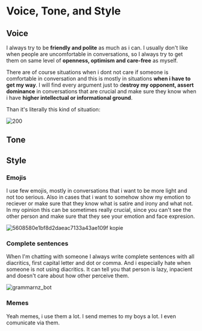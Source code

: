 # Voice, Tone, and Style
## Voice
I always try to be **friendly and polite** as much as i can. I usually don't like when people are uncomfortable in conversations, so I always try to get them on same level of **openness, optimism and care-free** as myself. 

There are of course situations when i dont not care if someone is comfortable in conversation and this is mostly in situations **when i have to get my way**. I will find every argument just to d**estroy my opponent, assert dominance** in conversations that are crucial and make sure they know when i have **higher intellectual or informational ground**. 

Than it's literally this kind of situation:

![200](https://github.com/ThaliciusWaltari/english-for-designers/assets/150806048/0258b888-7ff7-456d-b4a1-3bfc05c2e64a)

## Tone

## Style
### Emojis
I use few emojis, mostly in conversations that i want to be more light and not too serious. Also in cases that i want to somehow show my emotion to reciever or make sure that they know what is satire and irony and what not. In my opinion this can be sometimes really crucial, since you can't see the other person and make sure that they see your emotion and face expresion.

![5608580e1bf8d2daeac7133a43ae109f kopie](https://github.com/ThaliciusWaltari/english-for-designers/assets/150806048/3b1bc78c-9caa-486f-a654-abdd350fb492)

### Complete sentences
When I'm chatting with someone I always write complete sentences with all diacritics, first capital letter and dot or comma. And i especially hate when someone is not using diacritics. It can tell you that person is lazy, inpacient and doesn't care about how other perceive them. 

![grammarnz_bot](https://github.com/ThaliciusWaltari/english-for-designers/assets/150806048/025bf53f-288c-4281-b4b8-bcea57a10622)

### Memes
Yeah memes, i use them a lot. I send memes to my boys a lot. I even comunicate via them. 

